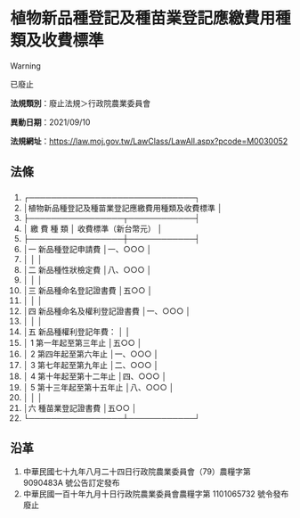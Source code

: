 # 植物新品種登記及種苗業登記應繳費用種類及收費標準
> [!WARNING]
> 已廢止

**法規類別**：廢止法規＞行政院農業委員會

**異動日期**：2021/09/10  

**法規網址**：https://law.moj.gov.tw/LawClass/LawAll.aspx?pcode=M0030052



## 法條
##### 
1. ┌──────────────────────────────┐
1. │植物新品種登記及種苗業登記應繳費用種類及收費標準            │
1. ├─────────────────┬────────────┤
1. │      繳    費    種    類        │  收費標準（新台幣元）  │
1. ├─────────────────┼────────────┤
1. │一  新品種登記申請費              │一、○○○              │
1. │                                  │                        │
1. │二  新品種性狀檢定費              │八、○○○              │
1. │                                  │                        │
1. │三  新品種命名登記證書費          │五○○                  │
1. │                                  │                        │
1. │四  新品種命名及權利登記證書費    │一、○○○              │
1. │                                  │                        │
1. │五  新品種權利登記年費：          │                        │
1. │    1 第一年起至第三年止          │五○○                  │
1. │    2 第四年起至第六年止          │一、○○○              │
1. │    3 第七年起至第九年止          │二、○○○              │
1. │    4 第十年起至第十二年止        │四、○○○              │
1. │    5 第十三年起至第十五年止      │八、○○○              │
1. │                                  │                        │
1. │六  種苗業登記證書費              │五○○                  │
1. └─────────────────┴────────────┘

## 沿革
1. 中華民國七十九年八月二十四日行政院農業委員會（79）農糧字第 9090483A 號公告訂定發布
1. 中華民國一百十年九月十日行政院農業委員會農糧字第 1101065732 號令發布廢止
